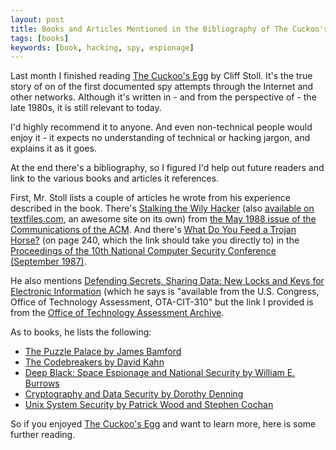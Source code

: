 ```yaml
---
layout: post
title: Books and Articles Mentioned in the Bibliography of The Cuckoo's Egg by Cliff Stoll
tags: [books]
keywords: [book, hacking, spy, espionage]
---
```


Last month I finished reading [The Cuckoo's Egg](https://www.amazon.com/CUCKOOS-EGG-Clifford-Stoll-ebook/dp/B0083DJXCM/?tag=hendrixjoseph-20) by Cliff Stoll. It's the true story of on of the first documented spy attempts through the Internet and other networks. Although it's written in - and from the perspective of - the late 1980s, it is still relevant to today.

I'd highly recommend it to anyone. And even non-technical people would enjoy it - it expects no understanding of technical or hacking jargon, and explains it as it goes.

At the end there's a bibliography, so I figured I'd help out future readers and link to the various books and articles it references.

First, Mr. Stoll lists a couple of articles he wrote from his experience described in the book. There's [Stalking the Wily Hacker](https://dl.acm.org/doi/pdf/10.1145/42411.42412) (also [available on textfiles.com](http://pdf.textfiles.com/academics/wilyhacker.pdf), an awesome site on its own) from [the May 1988 issue of the Communications of the ACM](https://dl.acm.org/toc/cacm/1988/31/5). And there's [What Do You Feed a Trojan Horse?](https://csrc.nist.gov/CSRC/media/Publications/conference-paper/1987/09/21/proceedings-10th-national-computer-security-conference-1987/documents/1987-10th-NCSC-proceedings.pdf#page=240) (on page 240, which the link should take you directly to) in the [Proceedings of the 10th National Computer Security Conference (September 1987)](https://csrc.nist.gov/publications/detail/conference-paper/1987/09/21/proceedings-10th-national-computer-security-conference-1987).

He also mentions [Defending Secrets, Sharing Data: New Locks and Keys for Electronic Information](https://ota.fas.org/reports/8706.pdf) (which he says is "available from the U.S. Congress, Office of Technology Assessment, OTA-CIT-310" but the link I provided is from the [Office of Technology Assessment Archive](https://ota.fas.org/).

As to books, he lists the following:

* [The Puzzle Palace by James Bamford](https://www.amazon.com/Puzzle-Palace-National-Intelligence-Organization/dp/0140067485/?tag=hendrixjoseph-20)
* [The Codebreakers by David Kahn](https://www.amazon.com/Codebreakers-Comprehensive-History-Communication-Internet/dp/0684831309/?tag=hendrixjoseph-20)
* [Deep Black: Space Espionage and National Security by William E. Burrows](https://www.amazon.com/Deep-Black-Espionage-National-Security/dp/0425108791/?tag=hendrixjoseph-20)
* [Cryptography and Data Security by Dorothy Denning](https://www.amazon.com/Cryptography-Security-Dorothy-Elizabeth-Robling/dp/0201101505/?tag=hendrixjoseph-20)
* [Unix System Security by Patrick Wood and Stephen Cochan](https://www.amazon.com/System-Security-Hayden-system-library/dp/0810462672/?tag=hendrixjoseph-20)

So if you enjoyed [The Cuckoo's Egg](https://www.amazon.com/CUCKOOS-EGG-Clifford-Stoll-ebook/dp/B0083DJXCM/?tag=hendrixjoseph-20) and want to learn more, here is some further reading.